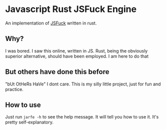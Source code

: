 # **Ja**vascript **R**ust JS**F**uck **E**ngine

An implementation of [JSFuck](https://en.wikipedia.org/wiki/JSFuck) written in rust.

## Why?

I was bored. I saw this online, written in JS. Rust, being the obviously superior alternative, should have been employed. I am here to do that

## But others have done this before

"bUt OtHeRs HaVe" I dont care. This is my silly little project, just for fun and practice.

## How to use

Just run `jarfe -h` to see the help message. It will tell you how to use it. It's pretty self-explanatory.
